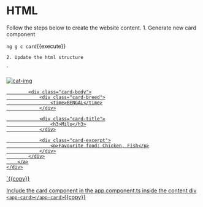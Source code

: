 # HTML
Follow the steps below to create the website content.
    1. Generate new card component

`ng g c card`{{execute}}

    2. Update the html structure 
`
<div class="card-container">
    <div class="card" *ngFor="let cat of cats">
        <a href="#">
            <div class="card-image">
                <img src="https://cdn2.thecatapi.com/images/U3G5VhSBE.jpg" alt="cat-img" />
            </div>

            <div class="card-body">
                <div class="card-breed">
                    <time>BENGAL</time>
                </div>

                <div class="card-title">
                    <h3>Milo</h3>
                </div>

                <div class="card-excerpt">
                    <p>Favourite food: Chicken, Fish</p>
                </div>
            </div>
        </a>
    </div>
</div>
`{{copy}}

Include the card component in the app.component.ts inside the content div
`
  <app-card></app-card>
`{{copy}}
